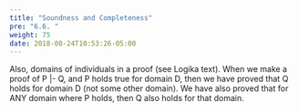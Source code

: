 ```yaml
---
title: "Soundness and Completeness"
pre: "6.6. "
weight: 75
date: 2018-08-24T10:53:26-05:00
---
```


Also, domains of individuals in a proof (see Logika text). When we make a proof of P |- Q, and P holds true for domain D, then we have proved that Q holds for domain D (not some other domain). We have also proved that for ANY domain where P holds, then Q also holds for that domain.